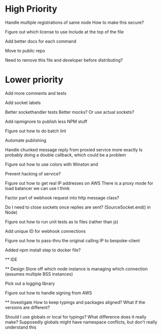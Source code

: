# High Priority
Handle multiple registrations of same node
    How to make this secure?

Figure out which license to use
    Include at the top of the file
    
Add better docs for each command

Move to public repo

Need to remove this file and developer before distributing?
    
# Lower priority
Add more comments and tests

Add socket labels

Better sockethandler tests
    Better mocks? Or use actual sockets?
    
Add npmignore to publish less NPM stuff

Figure out how to do batch lint

Automate publishing

Handle chunked message reply from proxied service more exactly
    Is probably doing a double callback, which could be a problem

Figure out how to use colors with Winston and 

Prevent hacking of service?

Figure out how to get real IP addresses on AWS
    There is a proxy mode for load balancer we can use I think
    
Factor part of webhook request into http message class?

Do I need to close sockets once replies are sent? (SourceSocket.end() in Node)

Figure out how to run unit tests as ts files (rather than js)

Add unique ID for webhook connections

Figure out how to pass-thru the original calling IP to bespoke-client

Added npm install step to docker file?
 
** IDE

** Design
Store off which node instance is managing which connection (assumes multiple BSS instances)

Pick out a logging library

Figure out how to handle signing from AWS


** Investigate
How to keep typings and packages aligned? What if the versions are different?

Should I use globals or local for typings? What difference does it really make?
    Supposedly globals might have namespace conflicts, but don't really understand this